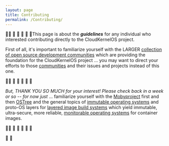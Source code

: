 ```yaml
---
layout: page
title: Contributing
permalink: /Contributing/
---
```


🐝:construction: 🐝  :construction:  🐝 :construction: 🐝This page is about the ***guidelines*** for any individual who interested contributing directly to the CloudKernelOS project.

First of all, it's important to familiarize yourself with the LARGER [collection of open source development communities](Communities.md) which are providing the foundation for the CloudKernelOS project ... you may want to direct your efforts to those [communities](Communities.md) and their issues and projects instead of this one.

🐝:construction: 🐝  :construction:  🐝 :construction: 🐝

*But, THANK YOU SO MUCH for your interest! Please check back in a week or so -- for now just* ... familiarize yourself with the [Mobyproject](https://mobyproject.org/) first and then [OSTree](https://ostreedev.github.io/ostree/) and the general topics of [immutable operating systems](https://docs.fedoraproject.org/en-US/fedora-coreos/) and proto-OS layers for [layered image build systems](https://docs.pagure.org/releng/layered_image_build_service.html) which yield immutable, ultra-secure, more reliable, [monitorable operating systems](https://arxiv.org/search/?query=%22monitorability%22+%22operating+system%22&searchtype=all&abstracts=show&order=-announced_date_first&size=200) for container images.

🐝:construction: 🐝  :construction:  🐝 :construction: 🐝

🐝
🐝
